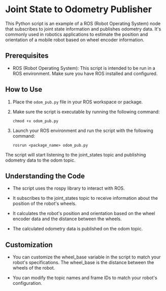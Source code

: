 # Joint State to Odometry Publisher

This Python script is an example of a ROS (Robot Operating System) node that subscribes to joint state information and publishes odometry data. It's commonly used in robotics applications to estimate the position and orientation of a mobile robot based on wheel encoder information.

## Prerequisites

- ROS (Robot Operating System): This script is intended to be run in a ROS environment. Make sure you have ROS installed and configured.

## How to Use

1. Place the `odom_pub.py` file in your ROS workspace or package.

2. Make sure the script is executable by running the following command:

   ```shell
   chmod +x odom_pub.py
   ```
3. Launch your ROS environment and run the script with the following command:
   ```shell
   rosrun <package_name> odom_pub.py
   ```
   
The script will start listening to the joint_states topic and publishing odometry data to the odom topic.

## Understanding the Code
- The script uses the rospy library to interact with ROS.

- It subscribes to the joint_states topic to receive information about the position of the robot's wheels.

- It calculates the robot's position and orientation based on the wheel encoder data and the distance between the wheels.

- The calculated odometry data is published on the odom topic.

## Customization
- You can customize the wheel_base variable in the script to match your robot's specifications. The wheel_base is the distance between the wheels of the robot.

- You can modify the topic names and frame IDs to match your robot's configuration.
